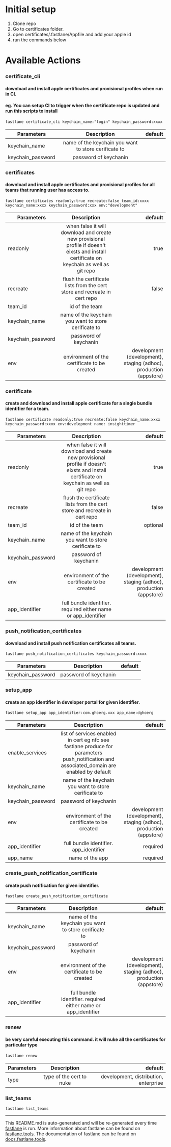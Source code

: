 # Initial setup

1. Clone repo
2. Go to certificates folder.
3. open certificates/.fastlane/Appfile and add your apple id
4. run the commands below

# Available Actions

### certificate_cli

#### download and install apple certificates and provisional profiles when run in CI.

#### eg. You can setup CI to trigger when the certificate repo is updated and run this scripts to install

```
fastlane certificate_cli keychain_name:"login" keychain_password:xxxx
```

| Parameters        |                     Description                      | default |
| ----------------- | :--------------------------------------------------: | ------: |
| keychain_name     | name of the keychain you want to store cerificate to |         |
| keychain_password |                password of keychanin                 |         |

### certificates

#### download and install apple certificates and provisional profiles for all teams that running user has access to.

```
fastlane certificates readonly:true recreate:false team_id:xxxx keychain_name:xxxx keychain_password:xxx env:"development"
```

| Parameters        |                                                               Description                                                                |                                                           default |
| ----------------- | :--------------------------------------------------------------------------------------------------------------------------------------: | ----------------------------------------------------------------: |
| readonly          | when false it will download and create new provisional profile if doesn't eixsts and install certificate on keychain as well as git repo |                                                              true |
| recreate          |                                flush the certificate lists from the cert store and recreate in cert repo                                 |                                                             false |
| team_id           |                                                              id of the team                                                              |                                                                   |
| keychain_name     |                                           name of the keychain you want to store cerificate to                                           |                                                                   |
| keychain_password |                                                          password of keychanin                                                           |                                                                   |
| env               |                                               environment of the certificate to be created                                               | development (development), staging (adhoc), production (appstore) |

### certificate

#### create and download and install apple certificate for a single bundle identifier for a team.

```
fastlane certificate readonly:true recreate:false keychain_name:xxxx keychain_password:xxxx env:development name: insighttimer
```

| Parameters        |                                                               Description                                                                |                                                           default |
| ----------------- | :--------------------------------------------------------------------------------------------------------------------------------------: | ----------------------------------------------------------------: |
| readonly          | when false it will download and create new provisional profile if doesn't eixsts and install certificate on keychain as well as git repo |                                                              true |
| recreate          |                                flush the certificate lists from the cert store and recreate in cert repo                                 |                                                             false |
| team_id           |                                                              id of the team                                                              |                                                          optional |
| keychain_name     |                                           name of the keychain you want to store cerificate to                                           |                                                                   |
| keychain_password |                                                          password of keychanin                                                           |                                                                   |
| env               |                                               environment of the certificate to be created                                               | development (development), staging (adhoc), production (appstore) |
| app_identifier    |                                      full bundle identifier. required either name or app_identifier                                      |                                                                   |

### push_notification_certificates

#### download and install push notification certificates all teams.

```
fastlane push_notification_certificates keychain_password:xxxx
```

| Parameters        |      Description      | default |
| ----------------- | :-------------------: | ------: |
| keychain_password | password of keychanin |         |

### setup_app

#### create an app identifier in developer portal for given identifier.

```
fastlane setup_app app_identifier:com.ghoerg.xxx app_name:dghoerg
```

| Parameters        |                                                                Description                                                                 |                                                           default |
| ----------------- | :----------------------------------------------------------------------------------------------------------------------------------------: | ----------------------------------------------------------------: |
| enable_services   | list of services enabled in cert eg nfc see fastlane produce for parameters push_notification and associated_domain are enabled by default |                                                                   |
| keychain_name     |                                            name of the keychain you want to store cerificate to                                            |                                                                   |
| keychain_password |                                                           password of keychanin                                                            |                                                                   |
| env               |                                                environment of the certificate to be created                                                | development (development), staging (adhoc), production (appstore) |
| app_identifier    |                                                   full bundle identifier. app_identifier                                                   |                                                          required |
| app_name          |                                                              name of the app                                                               |                                                          required |

### create_push_notification_certificate

#### create push notification for given identifier.

```
fastlane create_push_notification_certificate
```

| Parameters        |                          Description                           |                                                           default |
| ----------------- | :------------------------------------------------------------: | ----------------------------------------------------------------: |
| keychain_name     |      name of the keychain you want to store cerificate to      |                                                                   |
| keychain_password |                     password of keychanin                      |                                                                   |
| env               |          environment of the certificate to be created          | development (development), staging (adhoc), production (appstore) |
| app_identifier    | full bundle identifier. required either name or app_identifier |                                                                   |

### renew

#### be very careful executing this command. it will nuke all the certificates for particular type

```
fastlane renew
```

| Parameters |       Description        |                               default |
| ---------- | :----------------------: | ------------------------------------: |
| type       | type of the cert to nuke | development, distribution, enterprise |

### list_teams

```
fastlane list_teams
```

---

This README.md is auto-generated and will be re-generated every time [fastlane](https://fastlane.tools) is run.
More information about fastlane can be found on [fastlane.tools](https://fastlane.tools).
The documentation of fastlane can be found on [docs.fastlane.tools](https://docs.fastlane.tools).
